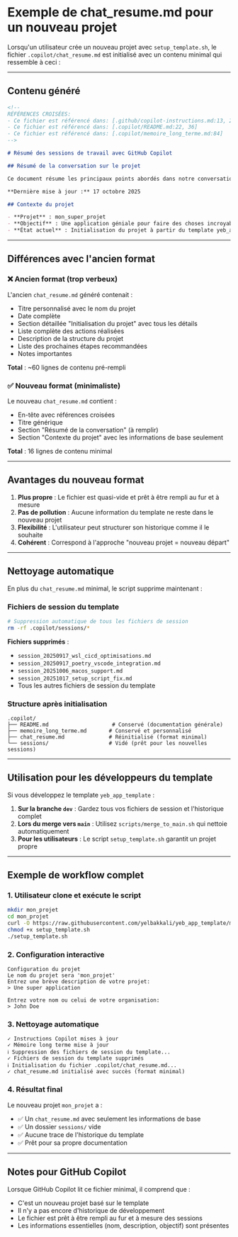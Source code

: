 <!--
EXEMPLE DU FICHIER chat_resume.md GÉNÉRÉ POUR UN NOUVEAU PROJET
Ce fichier montre à quoi ressemble le chat_resume.md après initialisation d'un nouveau projet
-->

# Exemple de chat_resume.md pour un nouveau projet

Lorsqu'un utilisateur crée un nouveau projet avec `setup_template.sh`, le fichier `.copilot/chat_resume.md` est initialisé avec un contenu minimal qui ressemble à ceci :

---

## Contenu généré

```markdown
<!--
RÉFÉRENCES CROISÉES:
- Ce fichier est référencé dans: [.github/copilot-instructions.md:13, 22, 60, 82, 156, 230, 239, 249]
- Ce fichier est référencé dans: [.copilot/README.md:22, 36]
- Ce fichier est référencé dans: [.copilot/memoire_long_terme.md:84]
-->

# Résumé des sessions de travail avec GitHub Copilot

## Résumé de la conversation sur le projet

Ce document résume les principaux points abordés dans notre conversation sur le développement du projet. Il peut être utilisé pour reprendre une conversation interrompue avec un assistant IA.

**Dernière mise à jour :** 17 octobre 2025

## Contexte du projet

- **Projet** : mon_super_projet
- **Objectif** : Une application géniale pour faire des choses incroyables
- **État actuel** : Initialisation du projet à partir du template yeb_app_template
```

---

## Différences avec l'ancien format

### ❌ Ancien format (trop verbeux)

L'ancien `chat_resume.md` généré contenait :
- Titre personnalisé avec le nom du projet
- Date complète
- Section détaillée "Initialisation du projet" avec tous les détails
- Liste complète des actions réalisées
- Description de la structure du projet
- Liste des prochaines étapes recommandées
- Notes importantes

**Total** : ~60 lignes de contenu pré-rempli

### ✅ Nouveau format (minimaliste)

Le nouveau `chat_resume.md` contient :
- En-tête avec références croisées
- Titre générique
- Section "Résumé de la conversation" (à remplir)
- Section "Contexte du projet" avec les informations de base seulement

**Total** : 16 lignes de contenu minimal

---

## Avantages du nouveau format

1. **Plus propre** : Le fichier est quasi-vide et prêt à être rempli au fur et à mesure
2. **Pas de pollution** : Aucune information du template ne reste dans le nouveau projet
3. **Flexibilité** : L'utilisateur peut structurer son historique comme il le souhaite
4. **Cohérent** : Correspond à l'approche "nouveau projet = nouveau départ"

---

## Nettoyage automatique

En plus du `chat_resume.md` minimal, le script supprime maintenant :

### Fichiers de session du template

```bash
# Suppression automatique de tous les fichiers de session
rm -rf .copilot/sessions/*
```

**Fichiers supprimés** :
- `session_20250917_wsl_cicd_optimisations.md`
- `session_20250917_poetry_vscode_integration.md`
- `session_20251006_macos_support.md`
- `session_20251017_setup_script_fix.md`
- Tous les autres fichiers de session du template

### Structure après initialisation

```
.copilot/
├── README.md                    # Conservé (documentation générale)
├── memoire_long_terme.md       # Conservé et personnalisé
├── chat_resume.md              # Réinitialisé (format minimal)
└── sessions/                   # Vidé (prêt pour les nouvelles sessions)
```

---

## Utilisation pour les développeurs du template

Si vous développez le template `yeb_app_template` :

1. **Sur la branche `dev`** : Gardez tous vos fichiers de session et l'historique complet
2. **Lors du merge vers `main`** : Utilisez `scripts/merge_to_main.sh` qui nettoie automatiquement
3. **Pour les utilisateurs** : Le script `setup_template.sh` garantit un projet propre

---

## Exemple de workflow complet

### 1. Utilisateur clone et exécute le script

```bash
mkdir mon_projet
cd mon_projet
curl -O https://raw.githubusercontent.com/yelbakkali/yeb_app_template/main/setup_template.sh
chmod +x setup_template.sh
./setup_template.sh
```

### 2. Configuration interactive

```
Configuration du projet
Le nom du projet sera 'mon_projet'
Entrez une brève description de votre projet:
> Une super application

Entrez votre nom ou celui de votre organisation:
> John Doe
```

### 3. Nettoyage automatique

```
✓ Instructions Copilot mises à jour
✓ Mémoire long terme mise à jour
ℹ Suppression des fichiers de session du template...
✓ Fichiers de session du template supprimés
ℹ Initialisation du fichier .copilot/chat_resume.md...
✓ chat_resume.md initialisé avec succès (format minimal)
```

### 4. Résultat final

Le nouveau projet `mon_projet` a :
- ✅ Un `chat_resume.md` avec seulement les informations de base
- ✅ Un dossier `sessions/` vide
- ✅ Aucune trace de l'historique du template
- ✅ Prêt pour sa propre documentation

---

## Notes pour GitHub Copilot

Lorsque GitHub Copilot lit ce fichier minimal, il comprend que :
- C'est un nouveau projet basé sur le template
- Il n'y a pas encore d'historique de développement
- Le fichier est prêt à être rempli au fur et à mesure des sessions
- Les informations essentielles (nom, description, objectif) sont présentes
